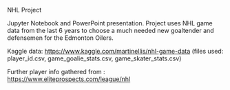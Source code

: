 NHL Project


Jupyter Notebook and PowerPoint presentation. Project uses NHL game data from the last 6 years to choose a much needed new goaltender and defensemen for the Edmonton Oilers.

Kaggle data: https://www.kaggle.com/martinellis/nhl-game-data (files used: player_id.csv, game_goalie_stats.csv, game_skater_stats.csv)

Further player info gathered from : https://www.eliteprospects.com/league/nhl
